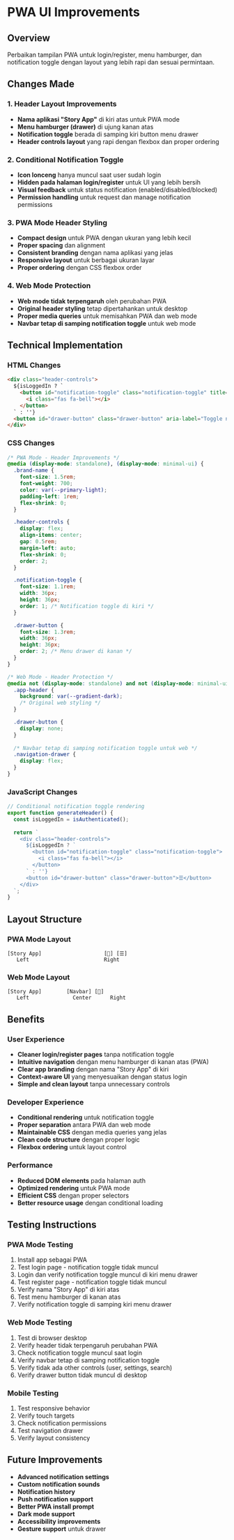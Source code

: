 # PWA UI Improvements

## Overview
Perbaikan tampilan PWA untuk login/register, menu hamburger, dan notification toggle dengan layout yang lebih rapi dan sesuai permintaan.

## Changes Made

### 1. Header Layout Improvements
- **Nama aplikasi "Story App"** di kiri atas untuk PWA mode
- **Menu hamburger (drawer)** di ujung kanan atas
- **Notification toggle** berada di samping kiri button menu drawer
- **Header controls layout** yang rapi dengan flexbox dan proper ordering

### 2. Conditional Notification Toggle
- **Icon lonceng** hanya muncul saat user sudah login
- **Hidden pada halaman login/register** untuk UI yang lebih bersih
- **Visual feedback** untuk status notification (enabled/disabled/blocked)
- **Permission handling** untuk request dan manage notification permissions

### 3. PWA Mode Header Styling
- **Compact design** untuk PWA dengan ukuran yang lebih kecil
- **Proper spacing** dan alignment
- **Consistent branding** dengan nama aplikasi yang jelas
- **Responsive layout** untuk berbagai ukuran layar
- **Proper ordering** dengan CSS flexbox order

### 4. Web Mode Protection
- **Web mode tidak terpengaruh** oleh perubahan PWA
- **Original header styling** tetap dipertahankan untuk desktop
- **Proper media queries** untuk memisahkan PWA dan web mode
- **Navbar tetap di samping notification toggle** untuk web mode

## Technical Implementation

### HTML Changes
```html
<div class="header-controls">
  ${isLoggedIn ? `
    <button id="notification-toggle" class="notification-toggle" title="Toggle Notifications">
      <i class="fas fa-bell"></i>
    </button>
  ` : ''}
  <button id="drawer-button" class="drawer-button" aria-label="Toggle navigation menu">☰</button>
</div>
```

### CSS Changes
```css
/* PWA Mode - Header Improvements */
@media (display-mode: standalone), (display-mode: minimal-ui) {
  .brand-name {
    font-size: 1.5rem;
    font-weight: 700;
    color: var(--primary-light);
    padding-left: 1rem;
    flex-shrink: 0;
  }

  .header-controls {
    display: flex;
    align-items: center;
    gap: 0.5rem;
    margin-left: auto;
    flex-shrink: 0;
    order: 2;
  }

  .notification-toggle {
    font-size: 1.1rem;
    width: 36px;
    height: 36px;
    order: 1; /* Notification toggle di kiri */
  }

  .drawer-button {
    font-size: 1.3rem;
    width: 36px;
    height: 36px;
    order: 2; /* Menu drawer di kanan */
  }
}

/* Web Mode - Header Protection */
@media not (display-mode: standalone) and not (display-mode: minimal-ui) {
  .app-header {
    background: var(--gradient-dark);
    /* Original web styling */
  }

  .drawer-button {
    display: none;
  }
  
  /* Navbar tetap di samping notification toggle untuk web */
  .navigation-drawer {
    display: flex;
  }
}
```

### JavaScript Changes
```javascript
// Conditional notification toggle rendering
export function generateHeader() {
  const isLoggedIn = isAuthenticated();
  
  return `
    <div class="header-controls">
      ${isLoggedIn ? `
        <button id="notification-toggle" class="notification-toggle">
          <i class="fas fa-bell"></i>
        </button>
      ` : ''}
      <button id="drawer-button" class="drawer-button">☰</button>
    </div>
  `;
}
```

## Layout Structure

### PWA Mode Layout
```
[Story App]                    [🔔] [☰]
   Left                        Right
```

### Web Mode Layout
```
[Story App]        [Navbar] [🔔]
   Left              Center      Right
```

## Benefits

### User Experience
- **Cleaner login/register pages** tanpa notification toggle
- **Intuitive navigation** dengan menu hamburger di kanan atas (PWA)
- **Clear app branding** dengan nama "Story App" di kiri
- **Context-aware UI** yang menyesuaikan dengan status login
- **Simple and clean layout** tanpa unnecessary controls

### Developer Experience
- **Conditional rendering** untuk notification toggle
- **Proper separation** antara PWA dan web mode
- **Maintainable CSS** dengan media queries yang jelas
- **Clean code structure** dengan proper logic
- **Flexbox ordering** untuk layout control

### Performance
- **Reduced DOM elements** pada halaman auth
- **Optimized rendering** untuk PWA mode
- **Efficient CSS** dengan proper selectors
- **Better resource usage** dengan conditional loading

## Testing Instructions

### PWA Mode Testing
1. Install app sebagai PWA
2. Test login page - notification toggle tidak muncul
3. Login dan verify notification toggle muncul di kiri menu drawer
4. Test register page - notification toggle tidak muncul
5. Verify nama "Story App" di kiri atas
6. Test menu hamburger di kanan atas
7. Verify notification toggle di samping kiri menu drawer

### Web Mode Testing
1. Test di browser desktop
2. Verify header tidak terpengaruh perubahan PWA
3. Check notification toggle muncul saat login
4. Verify navbar tetap di samping notification toggle
5. Verify tidak ada other controls (user, settings, search)
6. Verify drawer button tidak muncul di desktop

### Mobile Testing
1. Test responsive behavior
2. Verify touch targets
3. Check notification permissions
4. Test navigation drawer
5. Verify layout consistency

## Future Improvements
- **Advanced notification settings**
- **Custom notification sounds**
- **Notification history**
- **Push notification support**
- **Better PWA install prompt**
- **Dark mode support**
- **Accessibility improvements**
- **Gesture support** untuk drawer 